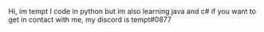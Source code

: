 Hi, im tempt
I code in python but im also learning java and c#
if you want to get in contact with me, my discord is tempt#0877
